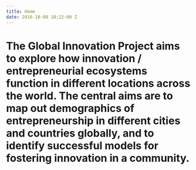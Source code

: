 ```yaml
---
title: Home
date: 2016-10-08 10:22:00 Z
---
```


# The Global Innovation Project aims to explore how innovation / entrepreneurial ecosystems function in different locations across the world. The central aims are to map out demographics of entrepreneurship in different cities and countries globally, and to identify successful models for fostering innovation in a community. 
